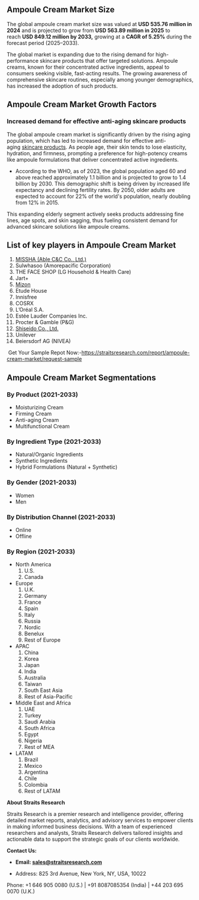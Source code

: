 <h2>Ampoule Cream Market Size</h2>
<p>The global ampoule cream market size was valued at&nbsp;<strong>USD 535.76 million in 2024</strong>&nbsp;and is projected to grow from&nbsp;<strong>USD 563.89 million in 2025</strong>&nbsp;to reach&nbsp;<strong>USD 849.12 million by 2033,</strong>&nbsp;growing at a&nbsp;<strong>CAGR of 5.25%</strong>&nbsp;during the forecast period (2025&ndash;2033).</p>
<p>The global market is expanding due to the rising demand for high-performance skincare products that offer targeted solutions. Ampoule creams, known for their concentrated active ingredients, appeal to consumers seeking visible, fast-acting results. The growing awareness of comprehensive skincare routines, especially among younger demographics, has increased the adoption of such products.</p>
<h2>Ampoule Cream Market&nbsp;Growth Factors</h2>
<h3>Increased demand for effective anti-aging skincare products</h3>
<p>The global ampoule cream market is significantly driven by the rising aging population, which has led to increased demand for effective anti-aging&nbsp;<a href="https://straitsresearch.com/report/skincare-products-market">skincare products</a>. As people age, their skin tends to lose elasticity, hydration, and firmness, prompting a preference for high-potency creams like ampoule formulations that deliver concentrated active ingredients.</p>
<ul>
<li>According to the WHO, as of 2023, the global population aged 60 and above reached approximately 1.1 billion and is projected to grow to 1.4 billion by 2030. This demographic shift is being driven by increased life expectancy and declining fertility rates. By 2050, older adults are expected to account for 22% of the world's population, nearly doubling from 12% in 2015.</li>
</ul>
<p>This expanding elderly segment actively seeks products addressing fine lines, age spots, and skin sagging, thus fueling consistent demand for advanced skincare solutions like ampoule creams.</p>
<div>
<h2>List of key players in Ampoule Cream Market</h2>
<ol>
<li><a href="https://missha.com/en/index">MISSHA (Able C&amp;C Co., Ltd.)</a></li>
<li>Sulwhasoo (Amorepacific Corporation)</li>
<li>THE FACE SHOP (LG Household &amp; Health Care)</li>
<li>Jart+</li>
<li><a href="https://mizon.pfdbrand.com/">Mizon</a></li>
<li>Etude House</li>
<li>Innisfree</li>
<li>COSRX</li>
<li>L&rsquo;Or&eacute;al S.A.</li>
<li>Est&eacute;e Lauder Companies Inc.</li>
<li>Procter &amp; Gamble (P&amp;G)</li>
<li><a href="https://corp.shiseido.com/en/">Shiseido Co., Ltd.</a></li>
<li>Unilever</li>
<li>Beiersdorf AG (NIVEA)</li>
</ol>
</div>
<div>
<div>
<div>&nbsp;Get Your Sample Repot Now:-<a href="https://straitsresearch.com/report/ampoule-cream-market/request-sample">https://straitsresearch.com/report/ampoule-cream-market/request-sample</a></div>
<div>
<h2>Ampoule Cream Market Segmentations</h2>
<h3>By Product (2021-2033)</h3>
<ul>
<li>Moisturizing Cream</li>
<li>Firming Cream</li>
<li>Anti-aging Cream</li>
<li>Multifunctional Cream</li>
</ul>
<h3>By Ingredient Type (2021-2033)</h3>
<ul>
<li>Natural/Organic Ingredients</li>
<li>Synthetic Ingredients</li>
<li>Hybrid Formulations (Natural + Synthetic)</li>
</ul>
<h3>By Gender (2021-2033)</h3>
<ul>
<li>Women</li>
<li>Men</li>
</ul>
<h3>By Distribution Channel (2021-2033)</h3>
<ul>
<li>Online</li>
<li>Offline</li>
</ul>
<h3>By Region (2021-2033)</h3>
<ul>
<li>North America
<ol>
<li>U.S.</li>
<li>Canada</li>
</ol>
</li>
<li>Europe
<ol>
<li>U.K.</li>
<li>Germany</li>
<li>France</li>
<li>Spain</li>
<li>Italy</li>
<li>Russia</li>
<li>Nordic</li>
<li>Benelux</li>
<li>Rest of Europe</li>
</ol>
</li>
<li>APAC
<ol>
<li>China</li>
<li>Korea</li>
<li>Japan</li>
<li>India</li>
<li>Australia</li>
<li>Taiwan</li>
<li>South East Asia</li>
<li>Rest of Asia-Pacific</li>
</ol>
</li>
<li>Middle East and Africa
<ol>
<li>UAE</li>
<li>Turkey</li>
<li>Saudi Arabia</li>
<li>South Africa</li>
<li>Egypt</li>
<li>Nigeria</li>
<li>Rest of MEA</li>
</ol>
</li>
<li>LATAM
<ol>
<li>Brazil</li>
<li>Mexico</li>
<li>Argentina</li>
<li>Chile</li>
<li>Colombia</li>
<li>Rest of LATAM</li>
</ol>
</li>
</ul>
<p dir="ltr"><strong>About Straits Research</strong></p>
<p dir="ltr">Straits Research is a premier research and intelligence provider, offering detailed market reports, analytics, and advisory services to empower clients in making informed business decisions. With a team of experienced researchers and analysts, Straits Research delivers tailored insights and actionable data to support the strategic goals of our clients worldwide.</p>
<p dir="ltr"><strong>Contact Us:</strong></p>
<ul>
<li dir="ltr">
<p dir="ltr"><strong>Email: <a href="https://alumni.myra.ac.in/read-blog/sales@straitsresearch.com">sales@straitsresearch.com</a></strong></p>
</li>
<li dir="ltr">
<p dir="ltr">Address: 825 3rd Avenue, New York, NY, USA, 10022</p>
</li>
</ul>
<p dir="ltr">Phone: +1 646 905 0080 (U.S.) | +91 8087085354 (India) | +44 203 695 0070 (U.K.)</p>
</div>
</div>
</div>
